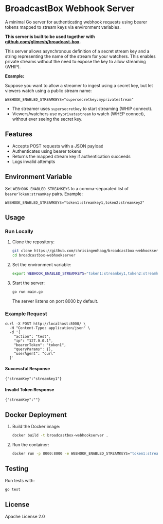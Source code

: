 # BroadcastBox Webhook Server

A minimal Go server for authenticating webhook requests using bearer tokens mapped to stream keys via environment variables.

**This server is built to be used together with [github.com/glimesh/broadcast-box](https://github.com/glimesh/broadcast-box).**


This server allows asynchronous definition of a secret stream key and a string representing the name of the stream for your watchers. This enables private streams without the need to expose the key to allow streaming (WHIP).

**Example:**

Suppose you want to allow a streamer to ingest using a secret key, but let viewers watch using a public stream name:

```
WEBHOOK_ENABLED_STREAMKEYS="supersecretkey:myprivatestream"
```

- The streamer uses `supersecretkey` to start streaming (WHIP connect).
- Viewers/watchers use `myprivatestream` to watch (WHEP connect), without ever seeing the secret key.

## Features
- Accepts POST requests with a JSON payload
- Authenticates using bearer tokens
- Returns the mapped stream key if authentication succeeds
- Logs invalid attempts

## Environment Variable

Set `WEBHOOK_ENABLED_STREAMKEYS` to a comma-separated list of `bearerToken:streamKey` pairs. Example:

```
WEBHOOK_ENABLED_STREAMKEYS="token1:streamkey1,token2:streamkey2"
```

## Usage

### Run Locally

1. Clone the repository:
   ```sh
   git clone https://github.com/chrisingenhaag/broadcastbox-webhookserver.git
   cd broadcastbox-webhookserver
   ```
2. Set the environment variable:
   ```sh
   export WEBHOOK_ENABLED_STREAMKEYS="token1:streamkey1,token2:streamkey2"
   ```
3. Start the server:
   ```sh
   go run main.go
   ```
   The server listens on port 8000 by default.

### Example Request

```
curl -X POST http://localhost:8000/ \
  -H "Content-Type: application/json" \
  -d '{
    "action": "test",
    "ip": "127.0.0.1",
    "bearerToken": "token1",
    "queryParams": {},
    "userAgent": "curl"
  }'
```

#### Successful Response
```
{"streamKey":"streamkey1"}
```

#### Invalid Token Response
```
{"streamKey":""}
```

## Docker Deployment

1. Build the Docker image:
   ```sh
   docker build -t broadcastbox-webhookserver .
   ```
2. Run the container:
   ```sh
   docker run -p 8000:8000 -e WEBHOOK_ENABLED_STREAMKEYS="token1:streamkey1,token2:streamkey2" broadcastbox-webhookserver
   ```

## Testing

Run tests with:
```sh
go test
```

## License

Apache License 2.0
